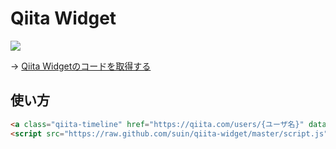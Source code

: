 # Qiita Widget

![](https://raw.github.com/suin/qiita-widget/master/image.png)

→ [Qiita Widgetのコードを取得する](http://qiita-widget.suin.org/)

## 使い方

```html
<a class="qiita-timeline" href="https://qiita.com/users/{ユーザ名}" data-qiita-username="{ユーザ名}">{ユーザ名}のtips</a>
<script src="https://raw.github.com/suin/qiita-widget/master/script.js"></script>
```

